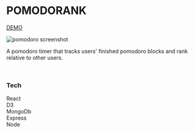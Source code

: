 <h1>POMODORANK</h1>

<a href="http://www.pomodorank.com">DEMO</a>

<img src="https://s3-us-west-2.amazonaws.com/s.cdpn.io/1090239/pomodoro-screenshot.png" alt="pomodoro screenshot">

A pomodoro timer that tracks users' finished pomodoro blocks and rank relative to other users.

<br>

<h3>Tech</h3>
React</br>
D3</br>
MongoDb</br>
Express</br>
Node</br>